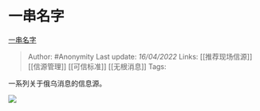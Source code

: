 # 一串名字
[一串名字](https://zhuanlan.zhihu.com/p/496551619)

> Author: #Anonymity
> Last update: *16/04/2022*
> Links: [[推荐现场信源]] [[信源管理]] [[可信标准]] [[无根消息]]
> Tags:

一系列关于俄乌消息的信息源。

![](https://pic1.zhimg.com/v2-a0d73a3d31323eeaf680660e01a14cac_b.jpg)


